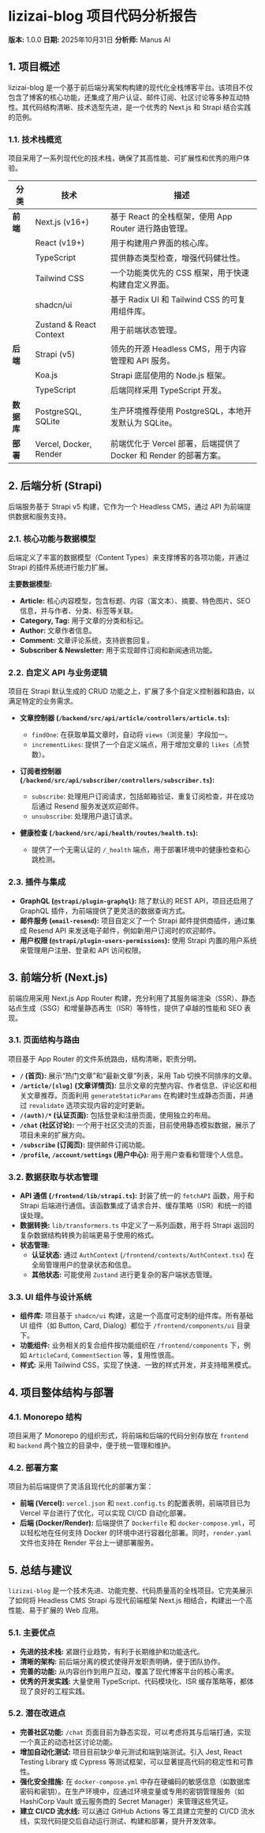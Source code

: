 # lizizai-blog 项目代码分析报告

**版本:** 1.0.0
**日期:** 2025年10月31日
**分析师:** Manus AI

## 1. 项目概述

lizizai-blog 是一个基于前后端分离架构构建的现代化全栈博客平台。该项目不仅包含了博客的核心功能，还集成了用户认证、邮件订阅、社区讨论等多种互动特性。其代码结构清晰、技术选型先进，是一个优秀的 Next.js 和 Strapi 结合实践的范例。

### 1.1. 技术栈概览

项目采用了一系列现代化的技术栈，确保了其高性能、可扩展性和优秀的用户体验。

| 分类 | 技术 | 描述 |
| --- | --- | --- |
| **前端** | Next.js (v16+) | 基于 React 的全栈框架，使用 App Router 进行路由管理。 |
| | React (v19+) | 用于构建用户界面的核心库。 |
| | TypeScript | 提供静态类型检查，增强代码健壮性。 |
| | Tailwind CSS | 一个功能类优先的 CSS 框架，用于快速构建自定义界面。 |
| | shadcn/ui | 基于 Radix UI 和 Tailwind CSS 的可复用组件库。 |
| | Zustand & React Context | 用于前端状态管理。 |
| **后端** | Strapi (v5) | 领先的开源 Headless CMS，用于内容管理和 API 服务。 |
| | Koa.js | Strapi 底层使用的 Node.js 框架。 |
| | TypeScript | 后端同样采用 TypeScript 开发。 |
| **数据库** | PostgreSQL, SQLite | 生产环境推荐使用 PostgreSQL，本地开发默认为 SQLite。 |
| **部署** | Vercel, Docker, Render | 前端优化于 Vercel 部署，后端提供了 Docker 和 Render 的部署方案。 |

## 2. 后端分析 (Strapi)

后端服务基于 Strapi v5 构建，它作为一个 Headless CMS，通过 API 为前端提供数据和服务支持。

### 2.1. 核心功能与数据模型

后端定义了丰富的数据模型（Content Types）来支撑博客的各项功能，并通过 Strapi 的插件系统进行能力扩展。

**主要数据模型:**
- **Article:** 核心内容模型，包含标题、内容（富文本）、摘要、特色图片、SEO 信息，并与作者、分类、标签等关联。
- **Category, Tag:** 用于文章的分类和标记。
- **Author:** 文章作者信息。
- **Comment:** 文章评论系统，支持嵌套回复。
- **Subscriber & Newsletter:** 用于实现邮件订阅和新闻通讯功能。

### 2.2. 自定义 API 与业务逻辑

项目在 Strapi 默认生成的 CRUD 功能之上，扩展了多个自定义控制器和路由，以满足特定的业务需求。

- **文章控制器 (`/backend/src/api/article/controllers/article.ts`):**
  - `findOne`: 在获取单篇文章时，自动将 `views`（浏览量）字段加一。
  - `incrementLikes`: 提供了一个自定义端点，用于增加文章的 `likes`（点赞数）。

- **订阅者控制器 (`/backend/src/api/subscriber/controllers/subscriber.ts`):**
  - `subscribe`: 处理用户订阅请求，包括邮箱验证、重复订阅检查，并在成功后通过 Resend 服务发送欢迎邮件。
  - `unsubscribe`: 处理用户退订请求。

- **健康检查 (`/backend/src/api/health/routes/health.ts`):**
  - 提供了一个无需认证的 `/_health` 端点，用于部署环境中的健康检查和心跳检测。

### 2.3. 插件与集成

- **GraphQL (`@strapi/plugin-graphql`):** 除了默认的 REST API，项目还启用了 GraphQL 插件，为前端提供了更灵活的数据查询方式。
- **邮件服务 (`email-resend`):** 项目自定义了一个 Strapi 邮件提供商插件，通过集成 Resend API 来发送电子邮件，例如新用户订阅时的欢迎邮件。
- **用户权限 (`@strapi/plugin-users-permissions`):** 使用 Strapi 内置的用户系统来管理用户注册、登录和 API 访问权限。

## 3. 前端分析 (Next.js)

前端应用采用 Next.js App Router 构建，充分利用了其服务端渲染（SSR）、静态站点生成（SSG）和增量静态再生（ISR）等特性，提供了卓越的性能和 SEO 表现。

### 3.1. 页面结构与路由

项目基于 App Router 的文件系统路由，结构清晰，职责分明。

- **`/` (首页):** 展示“热门文章”和“最新文章”列表，采用 Tab 切换不同排序的文章。
- **`/article/[slug]` (文章详情页):** 显示文章的完整内容、作者信息、评论区和相关文章推荐。页面利用 `generateStaticParams` 在构建时生成静态页面，并通过 `revalidate` 选项实现内容的定时更新。
- **`/(auth)/*` (认证页面):** 包括登录和注册页面，使用独立的布局。
- **`/chat` (社区讨论):** 一个用于社区交流的页面，目前使用静态模拟数据，展示了项目未来的扩展方向。
- **`/subscribe` (订阅页):** 提供邮件订阅功能。
- **`/profile`, `/account/settings` (用户中心):** 用于用户查看和管理个人信息。

### 3.2. 数据获取与状态管理

- **API 通信 (`/frontend/lib/strapi.ts`):** 封装了统一的 `fetchAPI` 函数，用于和 Strapi 后端进行通信。该函数集成了请求合并、缓存策略（ISR）和统一的错误处理。
- **数据转换:** `lib/transformers.ts` 中定义了一系列函数，用于将 Strapi 返回的复杂数据结构转换为前端更易于使用的格式。
- **状态管理:** 
  - **认证状态:** 通过 `AuthContext` (`/frontend/contexts/AuthContext.tsx`) 在全局管理用户的登录状态和信息。
  - **其他状态:** 可能使用 `Zustand` 进行更复杂的客户端状态管理。

### 3.3. UI 组件与设计系统

- **组件库:** 项目基于 `shadcn/ui` 构建，这是一个高度可定制的组件库。所有基础 UI 组件（如 Button, Card, Dialog）都位于 `/frontend/components/ui` 目录下。
- **功能组件:** 业务相关的复合组件按功能组织在 `/frontend/components` 下，例如 `ArticleCard`, `CommentSection` 等，复用性很高。
- **样式:** 采用 Tailwind CSS，实现了快速、一致的样式开发，并支持暗黑模式。

## 4. 项目整体结构与部署

### 4.1. Monorepo 结构

项目采用了 Monorepo 的组织形式，将前端和后端的代码分别存放在 `frontend` 和 `backend` 两个独立的目录中，便于统一管理和维护。

### 4.2. 部署方案

项目为前后端提供了灵活且现代化的部署方案：

- **前端 (Vercel):** `vercel.json` 和 `next.config.ts` 的配置表明，前端项目已为 Vercel 平台进行了优化，可以实现 CI/CD 自动化部署。
- **后端 (Docker/Render):** 后端提供了 `Dockerfile` 和 `docker-compose.yml`，可以轻松地在任何支持 Docker 的环境中进行容器化部署。同时，`render.yaml` 文件也支持在 Render 平台上一键部署服务。

## 5. 总结与建议

`lizizai-blog` 是一个技术先进、功能完整、代码质量高的全栈项目。它完美展示了如何将 Headless CMS Strapi 与现代前端框架 Next.js 相结合，构建出一个高性能、易于扩展的 Web 应用。

### 5.1. 主要优点

- **先进的技术栈:** 紧跟行业趋势，有利于长期维护和功能迭代。
- **清晰的架构:** 前后端分离的模式使得开发职责明确，便于团队协作。
- **完善的功能:** 从内容创作到用户互动，覆盖了现代博客平台的核心需求。
- **优秀的开发实践:** 大量使用 TypeScript、代码模块化、ISR 缓存策略等，都体现了良好的工程实践。

### 5.2. 潜在改进点

- **完善社区功能:** `/chat` 页面目前为静态实现，可以考虑将其与后端打通，实现一个真正的动态社区讨论功能。
- **增加自动化测试:** 项目目前缺少单元测试和端到端测试。引入 Jest, React Testing Library 或 Cypress 等测试框架，可以显著提高代码的稳定性和可靠性。
- **强化安全措施:** 在 `docker-compose.yml` 中存在硬编码的敏感信息（如数据库密码和密钥）。在生产环境中，应通过环境变量或专用的密钥管理服务（如 HashiCorp Vault 或云服务商的 Secret Manager）来管理这些凭证。
- **建立 CI/CD 流水线:** 可以通过 GitHub Actions 等工具建立完整的 CI/CD 流水线，实现代码提交后自动运行测试、构建和部署，提升开发效率。
